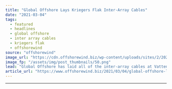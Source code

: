 ```yaml
---
title: "Global Offshore Lays Kriegers Flak Inter-Array Cables"
date: "2021-03-04"
tags: 
  - featured
  - headlines
  - global offshore
  - inter array cables
  - kriegers flak
  - offshorewind
source: "offshorewind"
image_url: "https://cdn.offshorewind.biz/wp-content/uploads/sites/2/2021/03/04091004/Global-Offshore-Lays-Kriegers-Flak-Inter-Array-Cables.png"
image_fp: "/assets/img/post_thumbnails/50.png"
lead: "Global Offshore has laid all of the inter-array cables at Vattenfall&#8217;s Kriegers Flak offshore"
article_url: "https://www.offshorewind.biz/2021/03/04/global-offshore-lays-kriegers-flak-inter-array-cables/"
---
```


---

